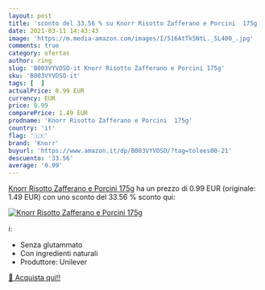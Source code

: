 ```yaml
---
layout: post
title: 'sconto del 33.56 % su Knorr Risotto Zafferano e Porcini  175g  '
date: 2021-03-11 14:43:43
image: 'https://m.media-amazon.com/images/I/516AtTk5NtL._SL400_.jpg'
comments: true
category: ofertas
author: ring
slug: 'B003VYVOSO-it Knorr Risotto Zafferano e Porcini 175g'
sku: 'B003VYVOSO-it'
tags: [  ]
actualPrice: 0.99 EUR
currency: EUR
price: 0.99
comparePrice: 1.49 EUR
prodname: 'Knorr Risotto Zafferano e Porcini  175g'
country: 'it'
flag: '🇮🇹'
brand: 'Knorr'
buyurl: 'https://www.amazon.it/dp/B003VYVOSO/?tag=tolees00-21'
descuento: '33.56'
average: '0.99'
---
```


[Knorr Risotto Zafferano e Porcini  175g](https://www.amazon.it/dp/B003VYVOSO/?tag=tolees00-21) ha un prezzo di 0.99 EUR (originale: 1.49 EUR) con uno sconto del 33.56 % sconto qui:

[![Knorr Risotto Zafferano e Porcini  175g](https://m.media-amazon.com/images/I/516AtTk5NtL._SL400_.jpg)](https://www.amazon.it/dp/B003VYVOSO/?tag=tolees00-21)

ℹ️:

- Senza glutammato
- Con ingredienti naturali
- Produttore: Unilever

[🛒 Acquista qui!!](https://www.amazon.it/dp/B003VYVOSO/?tag=tolees00-21)
